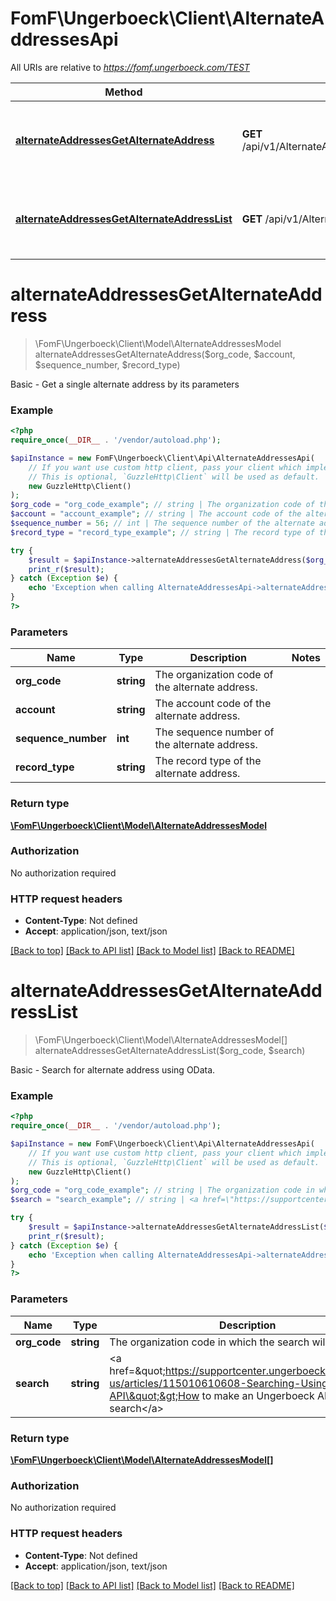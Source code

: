 # FomF\Ungerboeck\Client\AlternateAddressesApi

All URIs are relative to *https://fomf.ungerboeck.com/TEST*

Method | HTTP request | Description
------------- | ------------- | -------------
[**alternateAddressesGetAlternateAddress**](AlternateAddressesApi.md#alternateAddressesGetAlternateAddress) | **GET** /api/v1/AlternateAddresses/{OrgCode}/{Account}/{SequenceNumber}/{RecordType} | Basic - Get a single alternate address by its parameters
[**alternateAddressesGetAlternateAddressList**](AlternateAddressesApi.md#alternateAddressesGetAlternateAddressList) | **GET** /api/v1/AlternateAddresses/{OrgCode} | Basic - Search for alternate address using OData.


# **alternateAddressesGetAlternateAddress**
> \FomF\Ungerboeck\Client\Model\AlternateAddressesModel alternateAddressesGetAlternateAddress($org_code, $account, $sequence_number, $record_type)

Basic - Get a single alternate address by its parameters

### Example
```php
<?php
require_once(__DIR__ . '/vendor/autoload.php');

$apiInstance = new FomF\Ungerboeck\Client\Api\AlternateAddressesApi(
    // If you want use custom http client, pass your client which implements `GuzzleHttp\ClientInterface`.
    // This is optional, `GuzzleHttp\Client` will be used as default.
    new GuzzleHttp\Client()
);
$org_code = "org_code_example"; // string | The organization code of the alternate address.
$account = "account_example"; // string | The account code of the alternate address.
$sequence_number = 56; // int | The sequence number of the alternate address.
$record_type = "record_type_example"; // string | The record type of the alternate address.

try {
    $result = $apiInstance->alternateAddressesGetAlternateAddress($org_code, $account, $sequence_number, $record_type);
    print_r($result);
} catch (Exception $e) {
    echo 'Exception when calling AlternateAddressesApi->alternateAddressesGetAlternateAddress: ', $e->getMessage(), PHP_EOL;
}
?>
```

### Parameters

Name | Type | Description  | Notes
------------- | ------------- | ------------- | -------------
 **org_code** | **string**| The organization code of the alternate address. |
 **account** | **string**| The account code of the alternate address. |
 **sequence_number** | **int**| The sequence number of the alternate address. |
 **record_type** | **string**| The record type of the alternate address. |

### Return type

[**\FomF\Ungerboeck\Client\Model\AlternateAddressesModel**](../Model/AlternateAddressesModel.md)

### Authorization

No authorization required

### HTTP request headers

 - **Content-Type**: Not defined
 - **Accept**: application/json, text/json

[[Back to top]](#) [[Back to API list]](../../README.md#documentation-for-api-endpoints) [[Back to Model list]](../../README.md#documentation-for-models) [[Back to README]](../../README.md)

# **alternateAddressesGetAlternateAddressList**
> \FomF\Ungerboeck\Client\Model\AlternateAddressesModel[] alternateAddressesGetAlternateAddressList($org_code, $search)

Basic - Search for alternate address using OData.

### Example
```php
<?php
require_once(__DIR__ . '/vendor/autoload.php');

$apiInstance = new FomF\Ungerboeck\Client\Api\AlternateAddressesApi(
    // If you want use custom http client, pass your client which implements `GuzzleHttp\ClientInterface`.
    // This is optional, `GuzzleHttp\Client` will be used as default.
    new GuzzleHttp\Client()
);
$org_code = "org_code_example"; // string | The organization code in which the search will take place
$search = "search_example"; // string | <a href=\"https://supportcenter.ungerboeck.com/hc/en-us/articles/115010610608-Searching-Using-the-API\">How to make an Ungerboeck API search</a>

try {
    $result = $apiInstance->alternateAddressesGetAlternateAddressList($org_code, $search);
    print_r($result);
} catch (Exception $e) {
    echo 'Exception when calling AlternateAddressesApi->alternateAddressesGetAlternateAddressList: ', $e->getMessage(), PHP_EOL;
}
?>
```

### Parameters

Name | Type | Description  | Notes
------------- | ------------- | ------------- | -------------
 **org_code** | **string**| The organization code in which the search will take place |
 **search** | **string**| &lt;a href&#x3D;\&quot;https://supportcenter.ungerboeck.com/hc/en-us/articles/115010610608-Searching-Using-the-API\&quot;&gt;How to make an Ungerboeck API search&lt;/a&gt; |

### Return type

[**\FomF\Ungerboeck\Client\Model\AlternateAddressesModel[]**](../Model/AlternateAddressesModel.md)

### Authorization

No authorization required

### HTTP request headers

 - **Content-Type**: Not defined
 - **Accept**: application/json, text/json

[[Back to top]](#) [[Back to API list]](../../README.md#documentation-for-api-endpoints) [[Back to Model list]](../../README.md#documentation-for-models) [[Back to README]](../../README.md)

